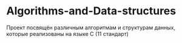 # Algorithms-and-Data-structures
Проект посвящён различным алгоритмам и структурам данных, которые реализованы на языке C (11 стандарт)
